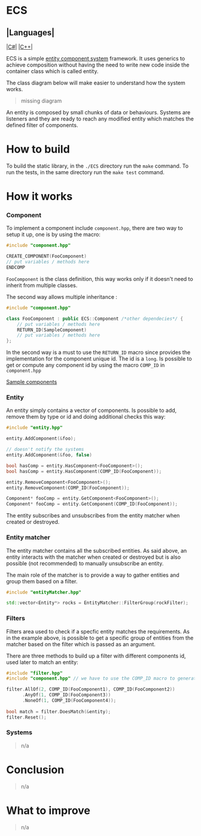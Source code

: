 # ECS

|Languages|
---
|[C#](https://github.com/adizhavo/ECS)|
|[C++](https://github.com/adizhavo/ECS_Cpp)|

ECS is a simple [entity component system](https://en.wikipedia.org/wiki/Entity_component_system) framework.
It uses generics to achieve composition without having the need to write new code inside the container class which is called entity.

The class diagram below will make easier to understand how the system works. 
> missing diagram

An entity is composed by small chunks of data or behaviours. 
Systems are listeners and they are ready to reach any modified entity which matches the defined filter of components.

# How to build

To build the static library, in the ```./ECS``` directory run the ```make``` command.
To run the tests, in the same directory run the ```make test``` command.

# How it works

### Component

To implement a component include ```component.hpp```, there are two way to setup it up, one is by using the macro:
```C++
#include "component.hpp"

CREATE_COMPONENT(FooComponent)
// put variables / methods here
ENDCOMP
```

```FooComponent``` is the class definition, this way works only if it doesn't need to inherit from multiple classes.

The second way allows multiple inheritance :

```C++
#include "component.hpp"

class FooComponent : public ECS::Component /*other dependecies*/ {
    // put variables / methods here
    RETURN_ID(SampleComponent)
    // put variables / methods here
};
```
In the second way is a must to use the ```RETURN_ID``` macro since provides the implementation for the component unique id.  The id is a ```long```.
Is possible to get or compute any component id by using the macro ```COMP_ID``` in ```component.hpp```

[Sample components](https://github.com/adizhavo/ECS_Cpp/blob/master/ECS/examples/sampleComponents.hpp)

### Entity
An entity simply contains a vector of components. Is possible to add, remove them by type or id and doing additional checks this way:

```C++
#include "entity.hpp"

entity.AddComponent(&foo);

// doesn't notify the systems
entity.AddComponent(&foo, false)

bool hasComp = entity.HasComponent<FooComponent>();
bool hasComp = entity.HasComponent(COMP_ID(FooComponent));

entity.RemoveComponent<FooComponent>();
entity.RemoveComponent(COMP_ID(FooComponent));

Component* fooComp = entity.GetComponent<FooComponent>();
Component* fooComp = entity.GetComponent(COMP_ID(FooComponent));
```

The entity subscribes and unsubscribes from the entity matcher when created or destroyed.

### Entity matcher

The entity matcher contains all the subscribed entities. As said above, an entity interacts with the matcher when created or destroyed but is also possible (not recommended) to manually unsubscribe an entity.

The main role of the matcher is to provide a way to gather entities and group them based on a filter.

```C++
#include "entityMatcher.hpp"

std::vector<Entity*> rocks = EntityMatcher::FilterGroup(rockFilter);
```

### Filters
Filters area used to check if a specfic entity matches the requirements. As in the example above, is possible to get a specific group of entities from the matcher based on the filter which is passed as an argument.

There are three methods to build up a filter with different components id, used later to match an entity:
```C++
#include "filter.hpp"
#include "component.hpp" // we have to use the COMP_ID macro to generate its id

filter.AllOf(2, COMP_ID(FooComponent1), COMP_ID(FooComponent2))
      .AnyOf(1, COMP_ID(FooComponent3))
      .NoneOf(1, COMP_ID(FooComponent4));
      
bool match = filter.DoesMatch(&entity);
filter.Reset();
```

### Systems
> n/a

# Conclusion
> n/a

# What to improve
> n/a
